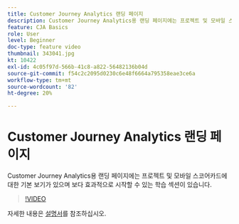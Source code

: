 ```yaml
---
title: Customer Journey Analytics 랜딩 페이지
description: Customer Journey Analytics용 랜딩 페이지에는 프로젝트 및 모바일 스코어카드에 대한 기본 보기가 있으며 보다 효과적으로 시작할 수 있는 학습 섹션이 있습니다.
feature: CJA Basics
role: User
level: Beginner
doc-type: feature video
thumbnail: 343041.jpg
kt: 10422
exl-id: 4c05f97d-566b-41c8-a822-56482136b04d
source-git-commit: f54c2c2095d0230c6e48f6664a795358eae3ce6a
workflow-type: tm+mt
source-wordcount: '82'
ht-degree: 20%

---
```


# Customer Journey Analytics 랜딩 페이지

Customer Journey Analytics용 랜딩 페이지에는 프로젝트 및 모바일 스코어카드에 대한 기본 보기가 있으며 보다 효과적으로 시작할 수 있는 학습 섹션이 있습니다.

>[!VIDEO](https://video.tv.adobe.com/v/343041/?quality=12&learn=on)

자세한 내용은 [설명서](https://experienceleague.adobe.com/docs/analytics-platform/using/cja-overview/landing.html?lang=en)를 참조하십시오.
